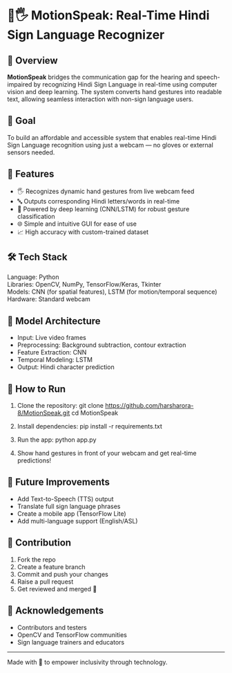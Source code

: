 # 🧠🖐️ MotionSpeak: Real-Time Hindi Sign Language Recognizer

## 📌 Overview

**MotionSpeak** bridges the communication gap for the hearing and speech-impaired by recognizing Hindi Sign Language in real-time using computer vision and deep learning. The system converts hand gestures into readable text, allowing seamless interaction with non-sign language users.

## 🎯 Goal

To build an affordable and accessible system that enables real-time Hindi Sign Language recognition using just a webcam — no gloves or external sensors needed.

## 🚀 Features

- 🖐️ Recognizes dynamic hand gestures from live webcam feed  
- 🔤 Outputs corresponding Hindi letters/words in real-time  
- 🤖 Powered by deep learning (CNN/LSTM) for robust gesture classification  
- 🌐 Simple and intuitive GUI for ease of use  
- 📈 High accuracy with custom-trained dataset  

## 🛠️ Tech Stack

Language: Python  
Libraries: OpenCV, NumPy, TensorFlow/Keras, Tkinter  
Models: CNN (for spatial features), LSTM (for motion/temporal sequence)  
Hardware: Standard webcam

## 🧠 Model Architecture

- Input: Live video frames  
- Preprocessing: Background subtraction, contour extraction  
- Feature Extraction: CNN  
- Temporal Modeling: LSTM  
- Output: Hindi character prediction  

## 🧪 How to Run

1. Clone the repository:
   git clone https://github.com/harsharora-8/MotionSpeak.git
   cd MotionSpeak

2. Install dependencies:
   pip install -r requirements.txt

3. Run the app:
   python app.py

4. Show hand gestures in front of your webcam and get real-time predictions!

## 🚧 Future Improvements

- Add Text-to-Speech (TTS) output  
- Translate full sign language phrases  
- Create a mobile app (TensorFlow Lite)  
- Add multi-language support (English/ASL)

## 🤝 Contribution

1. Fork the repo  
2. Create a feature branch  
3. Commit and push your changes  
4. Raise a pull request  
5. Get reviewed and merged 🎉

## 🙌 Acknowledgements

- Contributors and testers  
- OpenCV and TensorFlow communities  
- Sign language trainers and educators  

---

Made with 💛 to empower inclusivity through technology.
